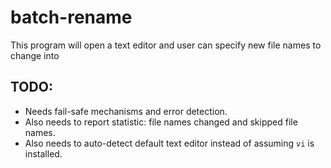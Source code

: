 # batch-rename

This program will open a text editor and user can specify new file names to change into

## TODO:

* Needs fail-safe mechanisms and error detection.
* Also needs to report statistic: file names changed and skipped file names.
* Also needs to auto-detect default text editor instead of assuming `vi` is installed.